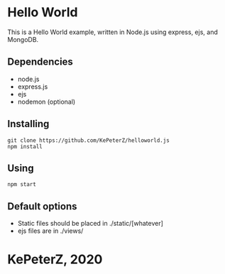 # Hello World
This is a Hello World example, written in Node.js using express, ejs, and MongoDB.

## Dependencies
* node.js
* express.js
* ejs
* nodemon (optional)

## Installing

```
git clone https://github.com/KePeterZ/helloworld.js
npm install
```

## Using

```
npm start
```

## Default options
* Static files should be placed in ./static/[whatever]
* ejs files are in ./views/

# KePeterZ, 2020